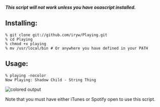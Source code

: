 ***This script will not work unless you have osascript installed.***

Installing:
-----------
~~~~~~
% git clone git://github.com/iryw/Playing.git
% cd Playing
% chmod +x playing
% mv /usr/local/bin # Or anywhere you have defined in your PATH
~~~~~~

Usage:
------
~~~~~~
% playing -nocolor
Now Playing: Shadow Child - String Thing
~~~~~~
![colored output](https://github.com/iryw/Playing/raw/master/scrots/color.png)

Note that you must have either iTunes or Spotify open to use this script.

